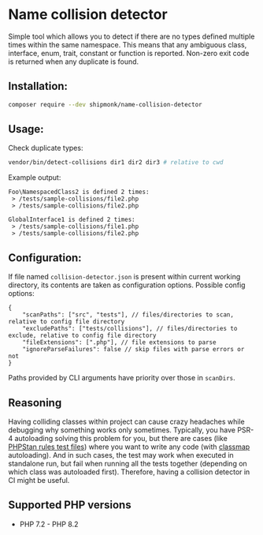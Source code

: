 # Name collision detector

Simple tool which allows you to detect if there are no types defined multiple times within the same namespace.
This means that any ambiguous class, interface, enum, trait, constant or function is reported.
Non-zero exit code is returned when any duplicate is found.

## Installation:

```sh
composer require --dev shipmonk/name-collision-detector
```

## Usage:
Check duplicate types:
```sh
vendor/bin/detect-collisions dir1 dir2 dir3 # relative to cwd
```

Example output:
```
Foo\NamespacedClass2 is defined 2 times:
 > /tests/sample-collisions/file2.php
 > /tests/sample-collisions/file2.php

GlobalInterface1 is defined 2 times:
 > /tests/sample-collisions/file1.php
 > /tests/sample-collisions/file2.php
```

## Configuration:
If file named `collision-detector.json` is present within current working directory, its contents are taken as configuration options. Possible config options:
```json5
{
    "scanPaths": ["src", "tests"], // files/directories to scan, relative to config file directory
    "excludePaths": ["tests/collisions"], // files/directories to exclude, relative to config file directory
    "fileExtensions": [".php"], // file extensions to parse
    "ignoreParseFailures": false // skip files with parse errors or not
}
```
Paths provided by CLI arguments have priority over those in `scanDirs`.

## Reasoning
Having colliding classes within project can cause crazy headaches while debugging why something works only sometimes.
Typically, you have PSR-4 autoloading solving this problem for you, but there are cases (like [PHPStan rules test files](https://github.com/shipmonk-rnd/phpstan-rules/tree/master/tests/Rule/data)) where you want to write any code (with [classmap](https://getcomposer.org/doc/04-schema.md#classmap) autoloading).
And in such cases, the test may work when executed in standalone run, but fail when running all the tests together (depending on which class was autoloaded first).
Therefore, having a collision detector in CI might be useful.

## Supported PHP versions
- PHP 7.2 - PHP 8.2

